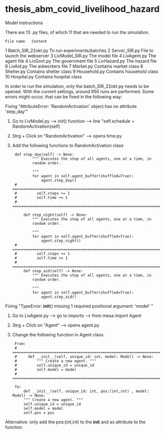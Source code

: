 # thesis_abm_covid_livelihood_hazard

Model instructions

There are 13 .py files, of which 11 that are needed to run the simulation.

	File name	Content
1	Batch_SIR_22okt.py	To run experiments/batches
2	Server_SIR.py	File to launch the webserver
3	LivModel_SIR.py	The model file
4	LivAgent.py	The agent file
4	LivGovt.py	The government file
5	LivHazard.py	The hazard file
6	LivAid.py	The aidworkers file
7	Market.py	Contains market class
8	Shelter.py	Contains shelter class
9	Household.py	Contains household class
10	Hospital.py	Contains hospital class

In order to run the simulation, only the batch_SIR_22okt.py needs to be opened. With the current settings, around 850 runs are performed. Some errors might occur, that can be fixed in the following way:

Fixing "AttributeError: 'RandomActivation' object has no attribute 'step_day'"

1. Go to LivModel.py --> _init_() function --> line "self.schedule = RandomActivation(self)
2. Strg + Click on "RandomActivation" --> opens time.py
3. Add the following functions to RandomActivation class

		def step_day(self) -> None:
		        """ Executes the step of all agents, one at a time, in
		        random order.
		
		        """
		        for agent in self.agent_buffer(shuffled=True):
		            agent.step_day()
		# =============================================================================
		#         self.steps += 1
		#         self.time += 1
		# =============================================================================
		        
		    def step_night(self) -> None:
		        """ Executes the step of all agents, one at a time, in
		        random order.
		
		        """
		        for agent in self.agent_buffer(shuffled=True):
		            agent.step_night()
		# =============================================================================
		#         self.steps += 1
		#         self.time += 1
		# =============================================================================
		    def step_aid(self) -> None:
		        """ Executes the step of all agents, one at a time, in
		        random order.
		
		        """
		        for agent in self.agent_buffer(shuffled=True):
		            agent.step_aid()


Fixing "TypeError: __init__() missing 1 required positional argument: 'model' "
1. Go to LivAgent.py --> go to imports --> from mesa import Agent 
2. Strg + Click on "Agent" --> opens agent.py
3. Change the following function in Agent class

		From: 
		# =============================================================================
		#     def __init__(self, unique_id: int, model: Model) -> None:
		#         """ Create a new agent. """
		#         self.unique_id = unique_id
		#         self.model = model
		# =============================================================================

		To:         
		    def __init__(self, unique_id: int, pos:(int,int) , model: Model) -> None:
			""" Create a new agent. """
			self.unique_id = unique_id
			self.model = model
			self.pos = pos

Alternative: only add the pos:(int,int) to the __init__ and as attribute to the function.



